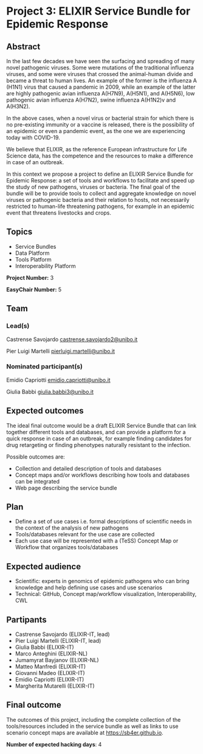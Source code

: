 # Project 3: ELIXIR Service Bundle for Epidemic Response

## Abstract

In the last few decades we have seen the surfacing and spreading of many novel pathogenic viruses.
Some were mutations of the traditional influenza viruses, and some were viruses that crossed the animal-human divide and became a threat to human lives.
An example of the former is the influenza A (H1N1) virus that caused a pandemic in 2009, while an example of the latter are highly pathogenic avian influenza A(H7N9), A(H5N1), and A(H5N6), low pathogenic avian influenza A(H7N2), swine influenza A(H1N2)v and A(H3N2).

In the above cases, when a novel virus or bacterial strain for which there is no pre-existing immunity or a vaccine is released, there is the possibility of an epidemic or even a pandemic event, as the one we are experiencing today with COVID-19.

We believe that ELIXIR, as the reference European infrastructure for Life Science data, has the competence and the resources to make a difference in case of an outbreak.

In this context we propose a project to define an ELIXIR Service Bundle for Epidemic Response: a set of tools and workflows to facilitate and speed up the study of new pathogens, viruses or bacteria.
The final goal of the bundle will be to provide tools to collect and aggregate knowledge on novel viruses or pathogenic bacteria and their relation to hosts, not necessarily restricted to human-life threatening pathogens, for example in an epidemic event that threatens livestocks and crops.

## Topics

- Service Bundles
- Data Platform
- Tools Platform
- Interoperability Platform

**Project Number:** 3

**EasyChair Number:** 5

## Team

### Lead(s)

Castrense Savojardo castrense.savojardo2@unibo.it
 
Pier Luigi Martelli pierluigi.martelli@unibo.it

### Nominated participant(s)

Emidio Capriotti emidio.capriotti@unibo.it
 
Giulia Babbi giulia.babbi3@unibo.it

## Expected outcomes

The ideal final outcome would be a draft ELIXIR Service Bundle that can link together different tools and databases, and can provide a platform for a quick response in case of an outbreak, for example finding candidates for drug retargeting or finding phenotypes naturally resistant to the infection.

Possible outcomes are:
- Collection and detailed description of tools and databases
- Concept maps and/or workflows describing how tools and databases can be integrated
- Web page describing the service bundle

## Plan

- Define a set of use cases i.e. formal descriptions of scientific needs in the context of the analysis of new pathogens
- Tools/databases relevant for the use case are collected
- Each use case will be represented with a (TeSS) Concept Map or Workflow that organizes tools/databases

## Expected audience

- Scientific: experts in genomics of epidemic pathogens who can bring knowledge and help defining use cases and use scenarios
- Technical: GitHub, Concept map/workflow visualization, Interoperability, CWL

## Partipants

- Castrense Savojardo (ELIXIR-IT, lead) 
- Pier Luigi Martelli (ELIXIR-IT, lead)
- Giulia Babbi (ELIXIR-IT)
- Marco Anteghini (ELIXIR-NL)
- Jumamyrat Bayjanov (ELIXIR-NL)
- Matteo Manfredi (ELIXIR-IT)
- Giovanni Madeo (ELIXIR-IT)
- Emidio Capriotti (ELIXIR-IT)
- Margherita Mutarelli (ELIXIR-IT)

## Final outcome

The outcomes of this project, including the complete collection of the tools/resources included in the service bundle 
as well as links to use scenario concept maps are available at https://sb4er.github.io. 

**Number of expected hacking days**: 4

